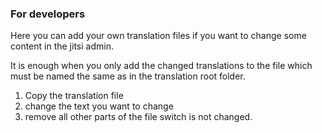 ### For developers
Here you can add your own translation files if you want to change some content in the jitsi admin.

It is enough when you only add the changed translations to the file which must be named the same as in the translation root folder.
1. Copy the translation file
2. change the text you want to change
3. remove all other parts of the file switch is not changed.